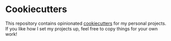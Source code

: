 # Cookiecutters

This repository contains opinionated [cookiecutters][cookiecutter] for my personal
projects. If you like how I set my projects up, feel free to copy things for your own work!

[cookiecutter]: https://cookiecutter.readthedocs.io/en/stable/
